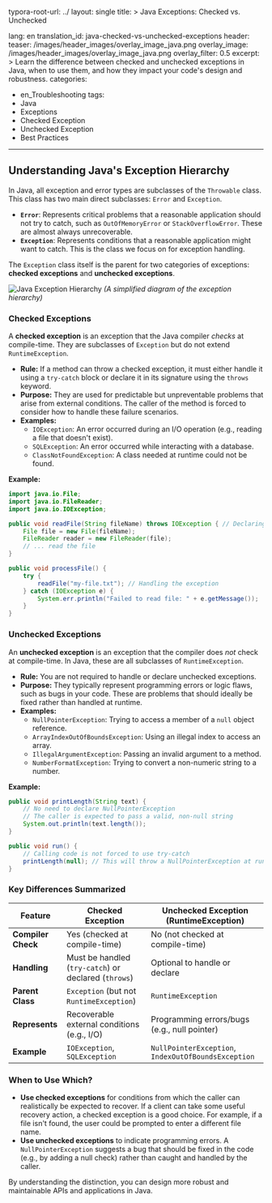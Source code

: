 typora-root-url: ../
layout: single
title: >
   Java Exceptions: Checked vs. Unchecked

lang: en
translation_id: java-checked-vs-unchecked-exceptions
header:
   teaser: /images/header_images/overlay_image_java.png
   overlay_image: /images/header_images/overlay_image_java.png
   overlay_filter: 0.5
excerpt: >
    Learn the difference between checked and unchecked exceptions in Java, when to use them, and how they impact your code's design and robustness.
categories:
  - en_Troubleshooting
tags:
  - Java
  - Exceptions
  - Checked Exception
  - Unchecked Exception
  - Best Practices
---
## Understanding Java's Exception Hierarchy

In Java, all exception and error types are subclasses of the `Throwable` class. This class has two main direct subclasses: `Error` and `Exception`.

- **`Error`**: Represents critical problems that a reasonable application should not try to catch, such as `OutOfMemoryError` or `StackOverflowError`. These are almost always unrecoverable.
- **`Exception`**: Represents conditions that a reasonable application might want to catch. This is the class we focus on for exception handling.

The `Exception` class itself is the parent for two categories of exceptions: **checked exceptions** and **unchecked exceptions**.

![Java Exception Hierarchy](https://i.imgur.com/s5l4VjD.png)
*(A simplified diagram of the exception hierarchy)*

### Checked Exceptions

A **checked exception** is an exception that the Java compiler *checks* at compile-time. They are subclasses of `Exception` but do not extend `RuntimeException`.

- **Rule:** If a method can throw a checked exception, it must either handle it using a `try-catch` block or declare it in its signature using the `throws` keyword.
- **Purpose:** They are used for predictable but unpreventable problems that arise from external conditions. The caller of the method is forced to consider how to handle these failure scenarios.
- **Examples:**
  - `IOException`: An error occurred during an I/O operation (e.g., reading a file that doesn't exist).
  - `SQLException`: An error occurred while interacting with a database.
  - `ClassNotFoundException`: A class needed at runtime could not be found.

**Example:**
```java
import java.io.File;
import java.io.FileReader;
import java.io.IOException;

public void readFile(String fileName) throws IOException { // Declaring the exception
    File file = new File(fileName);
    FileReader reader = new FileReader(file);
    // ... read the file
}

public void processFile() {
    try {
        readFile("my-file.txt"); // Handling the exception
    } catch (IOException e) {
        System.err.println("Failed to read file: " + e.getMessage());
    }
}
```

### Unchecked Exceptions

An **unchecked exception** is an exception that the compiler does *not* check at compile-time. In Java, these are all subclasses of `RuntimeException`.

- **Rule:** You are not required to handle or declare unchecked exceptions.
- **Purpose:** They typically represent programming errors or logic flaws, such as bugs in your code. These are problems that should ideally be fixed rather than handled at runtime.
- **Examples:**
  - `NullPointerException`: Trying to access a member of a `null` object reference.
  - `ArrayIndexOutOfBoundsException`: Using an illegal index to access an array.
  - `IllegalArgumentException`: Passing an invalid argument to a method.
  - `NumberFormatException`: Trying to convert a non-numeric string to a number.

**Example:**
```java
public void printLength(String text) {
    // No need to declare NullPointerException
    // The caller is expected to pass a valid, non-null string
    System.out.println(text.length()); 
}

public void run() {
    // Calling code is not forced to use try-catch
    printLength(null); // This will throw a NullPointerException at runtime
}
```

### Key Differences Summarized

| Feature             | Checked Exception                               | Unchecked Exception (RuntimeException)          |
| ------------------- | ----------------------------------------------- | ----------------------------------------------- |
| **Compiler Check**  | Yes (checked at compile-time)                   | No (not checked at compile-time)                |
| **Handling**        | Must be handled (`try-catch`) or declared (`throws`) | Optional to handle or declare                 |
| **Parent Class**    | `Exception` (but not `RuntimeException`)        | `RuntimeException`                              |
| **Represents**      | Recoverable external conditions (e.g., I/O)     | Programming errors/bugs (e.g., null pointer)    |
| **Example**         | `IOException`, `SQLException`                   | `NullPointerException`, `IndexOutOfBoundsException` |

### When to Use Which?

- **Use checked exceptions** for conditions from which the caller can realistically be expected to recover. If a client can take some useful recovery action, a checked exception is a good choice. For example, if a file isn't found, the user could be prompted to enter a different file name.
- **Use unchecked exceptions** to indicate programming errors. A `NullPointerException` suggests a bug that should be fixed in the code (e.g., by adding a null check) rather than caught and handled by the caller.

By understanding the distinction, you can design more robust and maintainable APIs and applications in Java.
